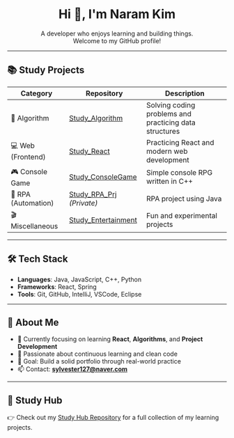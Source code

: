 <h1 align="center">Hi 👋, I'm Naram Kim</h1>

<p align="center">
  A developer who enjoys learning and building things.<br/>
  Welcome to my GitHub profile!
</p>

---

## 📚 Study Projects

| Category | Repository | Description |
|----------|------------|-------------|
| 🔢 Algorithm | [Study_Algorithm](https://github.com/sylvester127/Study_Algorithm) | Solving coding problems and practicing data structures |
| 💻 Web (Frontend) | [Study_React](https://github.com/sylvester127/Study_React) | Practicing React and modern web development |
| 🎮 Console Game | [Study_ConsoleGame](https://github.com/sylvester127/Study_ConsoleGame) | Simple console RPG written in C++ |
| 🤖 RPA (Automation) | [Study_RPA_Prj](https://github.com/sylvester127/Study_RPA_Prj) *(Private)* | RPA project using Java |
| 🎬 Miscellaneous | [Study_Entertainment](https://github.com/sylvester127/Study_Entertainment) | Fun and experimental projects |

---

## 🛠 Tech Stack
- **Languages**: Java, JavaScript, C++, Python
- **Frameworks**: React, Spring
- **Tools**: Git, GitHub, IntelliJ, VSCode, Eclipse

---

## 🚀 About Me
- 🔭 Currently focusing on learning **React**, **Algorithms**, and **Project Development**
- 🌱 Passionate about continuous learning and clean code
- 🎯 Goal: Build a solid portfolio through real-world practice
- 📫 Contact: **sylvester127@naver.com**

---

## 🔗 Study Hub
👉 Check out my [Study Hub Repository](https://github.com/YOUR_HUB_REPO_LINK) for a full collection of my learning projects.
